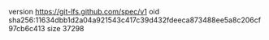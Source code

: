 version https://git-lfs.github.com/spec/v1
oid sha256:11634dbb1d2a04a921543c417c39d432fdeeca873488ee5a8c206cf97cb6c413
size 37298
